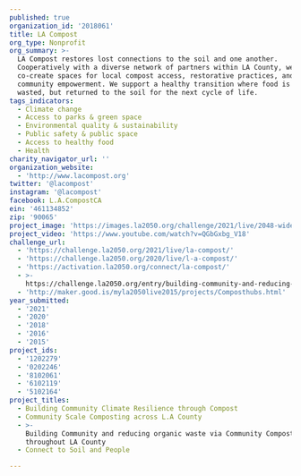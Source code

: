 ```yaml
---
published: true
organization_id: '2018061'
title: LA Compost
org_type: Nonprofit
org_summary: >-
  LA Compost restores lost connections to the soil and one another.
  Cooperatively with a diverse network of partners within LA County, we
  co-create spaces for local compost access, restorative practices, and
  community empowerment. We support a healthy transition where food is never
  wasted, but returned to the soil for the next cycle of life.
tags_indicators:
  - Climate change
  - Access to parks & green space
  - Environmental quality & sustainability
  - Public safety & public space
  - Access to healthy food
  - Health
charity_navigator_url: ''
organization_website:
  - 'http://www.lacompost.org'
twitter: '@lacompost'
instagram: '@lacompost'
facebook: L.A.CompostCA
ein: '461134852'
zip: '90065'
project_image: 'https://images.la2050.org/challenge/2021/live/2048-wide/la-compost.jpg'
project_video: 'https://www.youtube.com/watch?v=QGbGxbg_V18'
challenge_url:
  - 'https://challenge.la2050.org/2021/live/la-compost/'
  - 'https://challenge.la2050.org/2020/live/l-a-compost/'
  - 'https://activation.la2050.org/connect/la-compost/'
  - >-
    https://challenge.la2050.org/entry/building-community-and-reducing-organic-waste-via-community-compost-hubs-throughout-la-county
  - 'http://maker.good.is/myla2050live2015/projects/Composthubs.html'
year_submitted:
  - '2021'
  - '2020'
  - '2018'
  - '2016'
  - '2015'
project_ids:
  - '1202279'
  - '0202246'
  - '8102061'
  - '6102119'
  - '5102164'
project_titles:
  - Building Community Climate Resilience through Compost
  - Community Scale Composting across L.A County
  - >-
    Building Community and reducing organic waste via Community Compost Hubs
    throughout LA County
  - Connect to Soil and People

---
```

